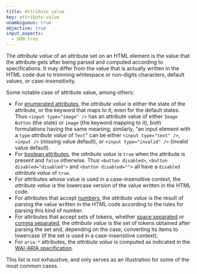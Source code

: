 ```yaml
---
title: Attribute value
key: attribute-value
unambiguous: true
objective: true
input_aspects:
  - DOM tree
---
```


The _attribute value_ of an attribute set on an HTML element is the value that the attribute gets after being parsed and computed according to specifications. It may differ from the value that is actually written in the HTML code due to trimming whitespace or non-digits characters, default values, or case-insensitivity.

Some notable case of attribute value, among others:

- For [enumerated attributes][], the _attribute value_ is either the state of the attribute, or the keyword that maps to it; even for the default states. Thus `<input type="image" />` has an attribute value of either `Image Button` (the state) or `image` (the keyword mapping to it), both formulations having the same meaning; similarly, "an input element with a `type` _attribute value_ of `Text`" can be either `<input type="text" />`, `<input />` (missing value default), or `<input type="invalid" />` (invalid value default).
- For [boolean attributes][], the _attribute value_ is `true` when the attribute is present and `false` otherwise. Thus `<button disabled>`, `<button disabled="disabled">` and `<button disabled="">` all have a `disabled` _attribute value_ of `true`.
- For attributes whose value is used in a case-insensitive context, the _attribute value_ is the lowercase version of the value written in the HTML code.
- For attributes that accept [numbers][], the _attribute value_ is the result of parsing the value written in the HTML code according to the rules for parsing this kind of number.
- For attributes that accept sets of tokens, whether [space separated][] or [comma separated][], the _attribute value_ is the set of tokens obtained after parsing the set and, depending on the case, converting its items to lowercase (if the set is used in a case-insensitive context).
- For `aria-*` attributes, the _attribute value_ is computed as indicated in the [WAI-ARIA specification][].

This list is not exhaustive, and only serves as an illustration for some of the most common cases.

[boolean attributes]: https://html.spec.whatwg.org/multipage/common-microsyntaxes.html#boolean-attributes
[comma separated]: https://html.spec.whatwg.org/multipage/common-microsyntaxes.html#comma-separated-tokens
[enumerated attributes]: https://html.spec.whatwg.org/multipage/common-microsyntaxes.html#enumerated-attribute
[numbers]: https://html.spec.whatwg.org/multipage/common-microsyntaxes.html#numbers
[space separated]: https://html.spec.whatwg.org/multipage/common-microsyntaxes.html#space-separated-tokens
[wai-aria specification]: https://www.w3.org/TR/wai-aria-1.1/#propcharacteristic_value
